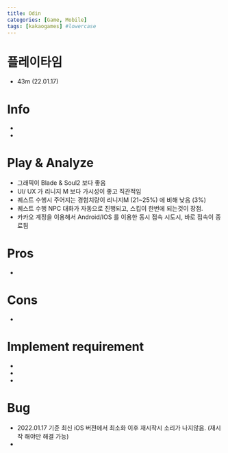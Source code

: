 ```yaml
---
title: Odin
categories: [Game, Mobile]
tags: [kakaogames] #lowercase    
---
```


# 플레이타임
- 43m (22.01.17)

# Info
-
-

# Play & Analyze 
- 그래픽이 Blade & Soul2 보다 좋음
- UI/ UX 가 리니지 M 보다 가시성이 좋고 직관적임
- 퀘스트 수행시 주어지는 경험치량이 리니지M (21~25%) 에 비해 낮음 (3%)
- 퀘스트 수행 NPC 대화가 자동으로 진행되고, 스킵이 한번에 되는것이 장점.
- 카카오 계정을 이용해서 Android/IOS 를 이용한 동시 접속 시도시, 바로 접속이 종료됨

# Pros
-

# Cons
-


# Implement requirement
-
-
-


# Bug
- 2022.01.17 기준 최신 iOS 버젼에서 최소화 이후 재시작시 소리가 나지않음. (재시작 해야만 해결 가능)
- 